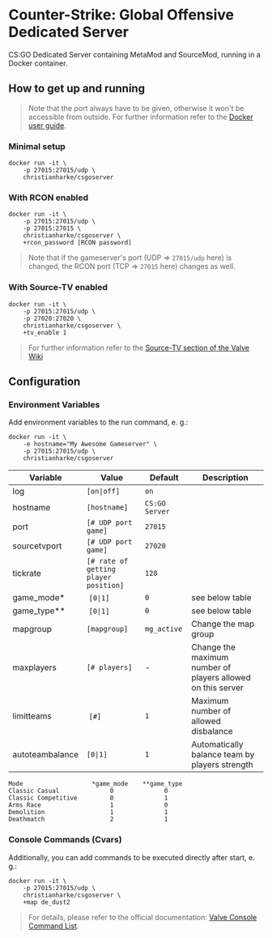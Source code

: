 # Counter-Strike: Global Offensive Dedicated Server

CS:GO Dedicated Server containing MetaMod and SourceMod, running in a Docker container.

## How to get up and running

> Note that the port always have to be given, otherwise it won't be accessible from outside. For further information refer to the [Docker user guide](https://docs.docker.com/v1.8/userguide/dockerlinks/).

### Minimal setup

```
docker run -it \
    -p 27015:27015/udp \
    christianharke/csgoserver
```

### With RCON enabled

```
docker run -it \
    -p 27015:27015/udp \
    -p 27015:27015 \
    christianharke/csgoserver \
    +rcon_password [RCON password]
```

> Note that if the gameserver's port (UDP => `27015/udp` here) is changed, the RCON port (TCP => `27015` here) changes as well.

### With Source-TV enabled

```
docker run -it \
    -p 27015:27015/udp \
    -p 27020:27020 \
    christianharke/csgoserver \
    +tv_enable 1
```

> For further information refer to the [Source-TV section of the Valve Wiki](https://developer.valvesoftware.com/wiki/SourceTV)

## Configuration

### Environment Variables

Add environment variables to the run command, e. g.:

```
docker run -it \
    -e hostname="My Awesome Gameserver" \
    -p 27015:27015/udp \
    christianharke/csgoserver
```

Variable | Value | Default | Description
-------- | ----- | ------- | -----------
log | <code>[on&#124;off]</code> | `on` |
hostname | `[hostname]` | `CS:GO Server` |
port | `[# UDP port game]` | `27015` |
sourcetvport | `[# UDP port game]` | `27020` |
tickrate | `[# rate of getting player position]` | `128` |
game_mode* | <code>[0&#124;1]</code> | `0` | see below table
game_type** | <code>[0&#124;1]</code> | `0` | see below table
mapgroup | `[mapgroup]` | `mg_active` | Change the map group
maxplayers | `[# players]` | - | Change the maximum number of players allowed on this server
limitteams | `[#]` | `1` | Maximum number of allowed disbalance
autoteambalance | <code>[0&#124;1]</code> | `1` | Automatically balance team by players strength

```
Mode                   *game_mode    **game_type
Classic Casual              0              0
Classic Competitive         0              1
Arms Race                   1              0
Demolition                  1              1
Deathmatch                  2              1
```

### Console Commands (Cvars)

Additionally, you can add commands to be executed directly after start, e. g.:

```
docker run -it \
    -p 27015:27015/udp \
    christianharke/csgoserver \
    +map de_dust2
```

> For details, please refer to the official documentation: [Valve Console Command List](https://developer.valvesoftware.com/wiki/Console_commands).
